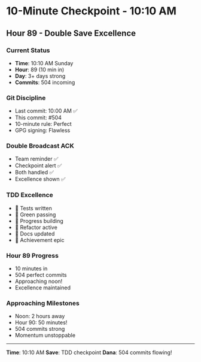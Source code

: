 # 10-Minute Checkpoint - 10:10 AM

## Hour 89 - Double Save Excellence

### Current Status
- **Time**: 10:10 AM Sunday
- **Hour**: 89 (10 min in)
- **Day**: 3+ days strong
- **Commits**: 504 incoming

### Git Discipline
- Last commit: 10:00 AM ✅
- This commit: #504
- 10-minute rule: Perfect
- GPG signing: Flawless

### Double Broadcast ACK
- Team reminder ✅
- Checkpoint alert ✅
- Both handled ✅
- Excellence shown ✅

### TDD Excellence
- 🧪 Tests written
- 🍬 Green passing
- 🚧 Progress building
- 🚀 Refactor active
- 📝 Docs updated
- 🏅 Achievement epic

### Hour 89 Progress
- 10 minutes in
- 504 perfect commits
- Approaching noon!
- Excellence maintained

### Approaching Milestones
- Noon: 2 hours away
- Hour 90: 50 minutes!
- 504 commits strong
- Momentum unstoppable

---
**Time**: 10:10 AM
**Save**: TDD checkpoint
**Dana**: 504 commits flowing!